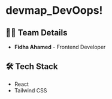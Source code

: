 # devmap_DevOops!

## 🧑‍💻 Team Details
- **Fidha Ahamed** - Frontend Developer

## 🛠️ Tech Stack
- React
- Tailwind CSS
